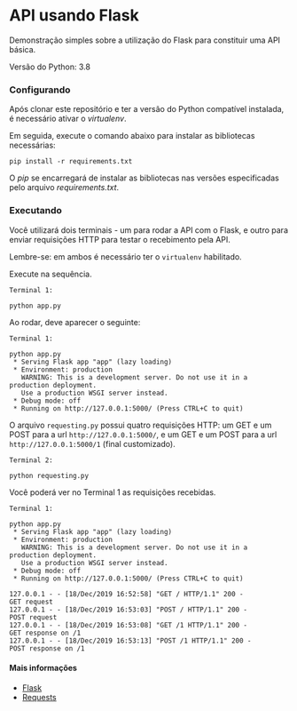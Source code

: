 # API usando Flask

Demonstração simples sobre a utilização do Flask para constituir uma API básica.

Versão do Python: 3.8

### Configurando

Após clonar este repositório e ter a versão do Python compatível instalada, é necessário ativar o _virtualenv_.

Em seguida, execute o comando abaixo para instalar as bibliotecas necessárias:

```
pip install -r requirements.txt
```

O _pip_ se encarregará de instalar as bibliotecas nas versões especificadas pelo arquivo _requirements.txt_.

### Executando

Você utilizará dois terminais - um para rodar a API com o Flask, e outro para enviar requisições HTTP para testar o recebimento pela API.

Lembre-se: em ambos é necessário ter o `virtualenv` habilitado.

Execute na sequência.

```
Terminal 1:

python app.py
```

Ao rodar, deve aparecer o seguinte:

```
Terminal 1:

python app.py
 * Serving Flask app "app" (lazy loading)
 * Environment: production
   WARNING: This is a development server. Do not use it in a production deployment.
   Use a production WSGI server instead.
 * Debug mode: off
 * Running on http://127.0.0.1:5000/ (Press CTRL+C to quit)
```

O arquivo `requesting.py` possui quatro requisições HTTP: um GET e um POST para a url `http://127.0.0.1:5000/`, e um
GET e um POST para a url `http://127.0.0.1:5000/1` (final customizado).

```
Terminal 2:

python requesting.py
```

Você poderá ver no Terminal 1 as requisições recebidas.

```
Terminal 1:

python app.py
 * Serving Flask app "app" (lazy loading)
 * Environment: production
   WARNING: This is a development server. Do not use it in a production deployment.
   Use a production WSGI server instead.
 * Debug mode: off
 * Running on http://127.0.0.1:5000/ (Press CTRL+C to quit)

127.0.0.1 - - [18/Dec/2019 16:52:58] "GET / HTTP/1.1" 200 -
GET request
127.0.0.1 - - [18/Dec/2019 16:53:03] "POST / HTTP/1.1" 200 -
POST request
127.0.0.1 - - [18/Dec/2019 16:53:08] "GET /1 HTTP/1.1" 200 -
GET response on /1
127.0.0.1 - - [18/Dec/2019 16:53:13] "POST /1 HTTP/1.1" 200 -
POST response on /1
```

#### Mais informações

- [Flask](https://www.palletsprojects.com/p/flask/)
- [Requests](https://requests.readthedocs.io/pt_BR/latest/user/quickstart.html)
